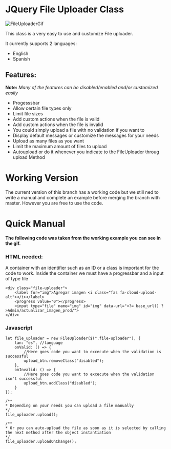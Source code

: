 # JQuery File Uploader Class

![FileUploaderGif](https://user-images.githubusercontent.com/20604217/59996018-b583a680-961e-11e9-8758-b1808ccfbfd8.gif)

This class is a very easy to use and customize File uploader. 

It currently supports 2 languages:
* English
* Spanish

## Features:

**Note:** _Many of the features can be disabled/enabled and/or customized easily_

 * Progesssbar 
 * Allow certain file types only 
 * Limit file sizes
 * Add custom actions when the file is valid
 * Add custom actions when the file is invalid
 * You could simply upload a file with no validation if you want to
 * Display default messages or customize the messages for your needs
 * Upload as many files as you want
 * Limit the maximum amount of files to upload
 * Autoupload or do it whenever you indicate to the FileUploader throug upload Method
    
    
# Working Version
The current version of this branch has a working code but we still ned to write a manual and complete an example before merging the branch with master. 
However you are free to use the code.   


# Quick Manual

**The following code was taken from the working example you can see in the gif.**

### HTML needed:
A container with an identifier such as an ID or a class is important for the code to work.
Inside the container we must have a progressbar and a input of type file
```
<div class="file-uploader">
    <label for="img">Agregar imagen <i class="fas fa-cloud-upload-alt"></i></label>
    <progress value="0"></progress>
    <input type="file" name="img" id="img" data-url="<?= base_url() ?>Admin/actualizar_imagen_prod/">
</div>
```
### Javascript
```
let file_uploader = new FileUploader($(".file-uploader"), {
    lan: "es", //language 
    onValid: () => {
        //Here goes code you want to excecute when the validation is successful
        upload_btn.removeClass("disabled");
    },
    onInvalid: () => {
        //Here goes code you want to excecute when the validation isn't successful
        upload_btn.addClass("disabled");
    }
});

/**
* Depending on your needs you can upload a file manually 
*/
file_uploader.upload();

/**
* Or you can auto-upload the file as soon as it is selected by calling the next method after the object instantiation
*/
file_uploader.uploadOnChange();

```
